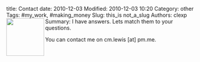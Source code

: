 title: Contact
date: 2010-12-03
Modified: 2010-12-03 10:20
Category: other
Tags: #my_work, #making_money
Slug: this_is not_a_slug
Authors: clexp
Summary: <img align="left" width="100" height="100" src=/images/#.jpg> I have answers. Lets match them to your questions.




You can contact me on cm.lewis [at] pm.me.
